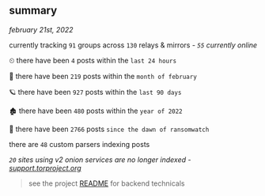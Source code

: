 
## summary
_february 21st, 2022_

currently tracking `91` groups across `130` relays & mirrors - _`55` currently online_

⏲ there have been `4` posts within the `last 24 hours`

🦈 there have been `219` posts within the `month of february`

🪐 there have been `927` posts within the `last 90 days`

🏚 there have been `480` posts within the `year of 2022`

🦕 there have been `2766` posts `since the dawn of ransomwatch`

there are `48` custom parsers indexing posts

_`20` sites using v2 onion services are no longer indexed - [support.torproject.org](https://support.torproject.org/onionservices/v2-deprecation/)_

> see the project [README](https://github.com/thetanz/ransomwatch#ransomwatch--) for backend technicals
